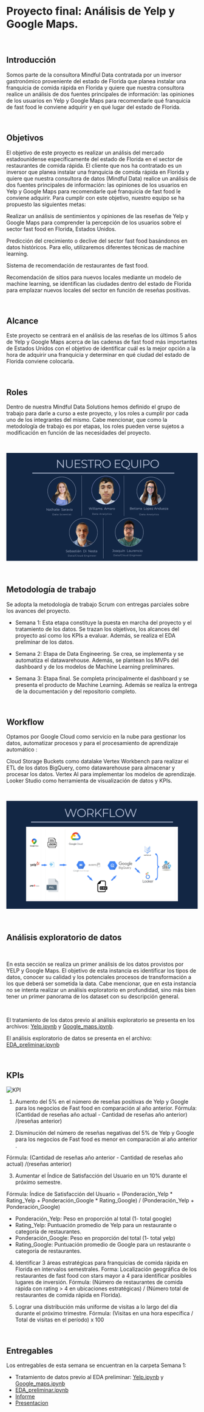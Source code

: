 # Proyecto final: Análisis de Yelp y Google Maps.

<br>


## Introducción

Somos parte de la consultora Mindful Data contratada por un inversor gastronómico proveniente del estado de Florida que planea instalar una franquicia de comida rápida en Florida y quiere que nuestra consultora realice un análisis de dos fuentes principales de información: las opiniones de los usuarios en Yelp y Google Maps para recomendarle qué franquicia de fast food le conviene adquirir y en qué lugar del estado de Florida. 

<br>

## Objetivos

El objetivo de este proyecto es realizar un análisis del mercado estadounidense específicamente del estado de Florida en el sector de restaurantes de comida rápida. El cliente que nos ha contratado es un inversor que planea instalar una franquicia de comida rápida en Florida y quiere que nuestra consultora de datos (Mindful Data) realice un análisis de dos fuentes principales de información: las opiniones de los usuarios en Yelp y Google Maps para recomendarle qué franquicia de fast food le conviene adquirir. 
Para cumplir con este objetivo, nuestro equipo se ha propuesto las siguientes metas:

Realizar un análisis de sentimientos y opiniones de las reseñas de Yelp y Google Maps para comprender la percepción de los usuarios sobre el sector fast food en Florida, Estados Unidos.

Predicción del crecimiento o declive del sector fast food basándonos en datos históricos. Para ello, utilizaremos diferentes técnicas de machine learning.

Sistema de recomendación de restaurantes de fast food.

Recomendación de sitios para nuevos locales mediante un modelo de machine learning, se identifican las ciudades dentro del estado de Florida para emplazar nuevos locales del sector en función de reseñas positivas.

<br>

## Alcance

Este proyecto se centrará en el análisis de las reseñas de los últimos 5 años de Yelp y Google Maps acerca de las cadenas de fast food más importantes de Estados Unidos con el objetivo de identificar cuál es la mejor opción a la hora de adquirir una franquicia y determinar en qué ciudad del estado de Florida conviene colocarla. 

<br>

## Roles

Dentro de nuestra Mindful Data Solutions hemos definido el grupo de trabajo para darle a curso a este proyecto, y los roles a cumplir por cada uno de los integrantes del mismo.
Cabe mencionar, que como la metodología de trabajo es por etapas, los roles pueden verse sujetos a modificación en función de las necesidades del proyecto. 

<br>

![roles](https://github.com/sebasdines/PF_DS_Henry/blob/master/src/Roles.png)

<br>

## Metodología de trabajo

Se adopta la metodología de trabajo Scrum con entregas parciales sobre los avances del proyecto. 

- Semana 1: Esta etapa constituye la puesta en marcha del proyecto y el tratamiento de los datos. Se trazan los objetivos, los alcances del proyecto así como los KPIs a evaluar. Además, se realiza el EDA preliminar de los datos. 

- Semana 2: Etapa de Data Engineering. Se crea, se implementa y se automatiza el datawarehouse. Además, se plantean los MVPs del dashboard y de los modelos de Machine Learning preliminares.

- Semana 3: Etapa final. Se completa principalmente el dashboard y se presenta el producto de Machine Learning. Además se realiza la entrega de la documentación y del repositorio completo. 

<br>

## Workflow

Optamos por Google Cloud como servicio en la nube para gestionar los datos, automatizar procesos y para el  procesamiento de aprendizaje automático :

Cloud Storage Buckets como datalake
Vertex Workbench para realizar el ETL de los datos
BigQuery, como datawarehouse para almacenar y procesar los datos.
Vertex AI para  implementar los modelos de aprendizaje.
Looker Studio como herramienta de visualización de datos y KPIs.

<br>


![workflow](./src/workflow.png)

<br>

## Análisis exploratorio de datos

<br>

En esta sección se realiza un primer análisis de los datos provistos por YELP y Google Maps. El objetivo de esta instancia es identificar los tipos de datos, conocer su calidad y los potenciales procesos de transformación a los que deberá ser sometida la data. Cabe mencionar, que en esta instancia no se intenta realizar un análisis exploratorio en profundidad, sino más bien tener un primer panorama de los dataset con su descripción general.  

<br>

El tratamiento de los datos previo al análisis exploratorio se presenta en los archivos: [Yelp.ipynb](Semana_1/Yelp.ipynb) y [Google_maps.ipynb](Semana_1/Google_maps.ipynb).

El análisis exploratorio de datos se presenta en el archivo: [EDA_preliminar.ipynb](Semana_1/EDA_preliminar.ipynb)

<br>


## KPIs

![KPI](<img width="370" alt="image" src="https://github.com/sebasdines/PF_DS_Henry/assets/131495435/4ade18fd-abf8-46a1-95da-996611d8e6ac">)

1. Aumento del 5% en el número de reseñas positivas de Yelp y Google para los negocios de Fast food en comparación al año anterior.
Fórmula: (Cantidad de reseñas año actual - Cantidad de reseñas año anterior) /(reseñas anterior)

2. Disminución del número de reseñas negativas del 5% de Yelp y Google para los negocios de Fast food es menor en comparación al año anterior .

Fórmula: (Cantidad de reseñas año anterior - Cantidad de reseñas año actual) /(reseñas anterior)


3. Aumentar el Índice de Satisfacción del Usuario en un 10% durante el próximo semestre.

Fórmula: Índice de Satisfacción del Usuario = (Ponderación_Yelp * Rating_Yelp + Ponderación_Google * Rating_Google) / (Ponderación_Yelp + Ponderación_Google)

- Ponderación_Yelp: Peso en proporción al total (1- total google)
- Rating_Yelp: Puntuación promedio de Yelp para un restaurante o categoría de restaurantes.
- Ponderación_Google: Peso en proporción del total (1- total yelp)
- Rating_Google: Puntuación promedio de Google para un restaurante o categoría de restaurantes.

4. Identificar 3 áreas estratégicas para franquicias de comida rápida en Florida en intervalos semestrales.
Forma: Localización geográfica de los restaurantes de fast food con stars mayor a 4 para identificar posibles lugares de inversión. 
Fórmula: (Número de restaurantes de comida rápida con rating > 4 en ubicaciones estratégicas) / (Número total de restaurantes de comida rápida en Florida).

5. Lograr una distribución más uniforme de visitas a lo largo del día durante el próximo trimestre.
Fórmula: (Visitas en una hora específica / Total de visitas en el período) x 100

<br>


## Entregables
Los entregables de esta semana se encuentran en la carpeta Semana 1: 

- Tratamiento de datos previo al EDA preliminar: [Yelp.ipynb](Semana_1/Yelp.ipynb)  y [Google_maps.ipynb](Semana_1/Google_maps.ipynb)
- [EDA_preliminar.ipynb](Semana_1/EDA_preliminar.ipynb)
- [Informe](Semana_1/Informe.pdf)
- [Presentacion](Semana_1/Presentacion.pdf)
